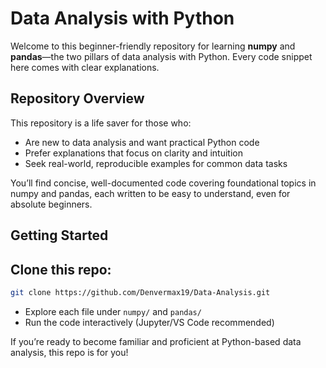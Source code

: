 # Data Analysis with Python

Welcome to this beginner-friendly repository for learning **numpy** and **pandas**—the two pillars of data analysis with Python. Every code snippet here comes with clear explanations.

## Repository Overview

This repository is a life saver for those who:
- Are new to data analysis and want practical Python code
- Prefer explanations that focus on clarity and intuition
- Seek real-world, reproducible examples for common data tasks

You’ll find concise, well-documented code covering foundational topics in numpy and pandas, each written to be easy to understand, even for absolute beginners.

## Getting Started

## Clone this repo:
``` bash
git clone https://github.com/Denvermax19/Data-Analysis.git
```


- Explore each file under `numpy/` and `pandas/`
- Run the code interactively (Jupyter/VS Code recommended)

If you’re ready to become familiar and proficient at Python-based data analysis, this repo is for you!
